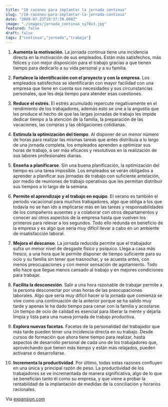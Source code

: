 ```yaml
---
title: "10 razones para implantar la jornada continua"
slug: "/10-razones-para-implantar-la-jornada-continua"
date: "2009-07-23T10:37:39.000Z"
image: "./images/jornada_continua_sy70v3.jpg"
featured: false
draft: false
tags: ["continua","jornada","trabajo"]
---
```



1. **Aumenta la motivación**. La jornada continua tiene una incidencia directa en la motivación de sus empleados. Están más satisfechos, más felices y con mejor disposición para el trabajo gracias a que tienen tiempo para dedicarlo a su vida personal y a su familia.

2. **Fortalece la identificación con el proyecto y con la empresa**. Los empleados satisfechos se identificarán con mayor facilidad con una empresa que tiene en cuenta sus necesidades y sus circunstancias personales, que les deja tiempo para atender esas cuestiones.

3. **Reduce el estrés**. El estrés acumulado repercute negativamente en el rendimiento de los trabajadores, además esto se une a la angustia que les produce el hecho de que las largas jornadas de trabajo les impide dedicar tiempo a la atención de la familia, la preparación de las vacaciones, las compras y las obligaciones cotidianas.

4. **Estimula la optimización del tiempo**. Al disponer de un menor número de horas para realizar las mismas tareas que antes distribuía a lo largo de una jornada completa, los empleados aprenden a optimizar sus horas de trabajo, a ser más eficaces y resolutivos en la realización de sus labores profesionales diarias.

5. **Enseña a planificarse**. Sin una buena planificación, la optimización del tiempo es una tarea imposible. Los empleados se verán obligados a aprender a planificar sus jornadas de trabajo con suficiente antelación, por medio de reuniones de trabajo operativas que les permitan distribuir sus tiempos a lo largo de la semana.

6. **Permite el aprendizaje y el trabajo en equipo**. El verano es también el periodo vacacional para muchos trabajadores, algo que obliga a los que todavía no se han ido a implicarse más en las tareas y responsabilidades de los compañeros ausentes y a colaborar con otros departamentos y conocer así otros aspectos de la empresa hasta que vuelven los primeros para relevar a los segundos. Todo ello redunda en beneficio de la empresa y es algo que sería muy difícil llevar a cabo en un ambiente de insatisfacción laboral.

7. **Mejora el descanso**. La jornada reducida permite que el trabajador sufra un menor nivel de desgaste físico y psíquico. Llega a casa más fresco, a una hora que le permite disponer de tiempo suficiente para su ocio y su familia sin tener que trasnochar, y se acuesta antes, con menos preocupaciones y con menor sensación de agotamiento. Todo ello hace que llegue menos cansado al trabajo y en mejores condiciones para trabajar.

8. **Facilita la desconexión**. Salir a una hora razonable de trabajar permite a la persona desconectar por unas horas de las preocupaciones laborales. Algo que sería muy difícil hacer si la jornada que comienza se vive como una continuación de la anterior porque se ha salido muy tarde y apenas le ha dado tiempo para cenar con la familia y acostarse. Un tiempo de ocio de calidad es esencial para liberar la mente y dejarla limpia y lista para una nueva jornada de trabajo productiva.

9. **Explora nuevas facetas**. Facetas de la personalidad del trabajador que más tarde pueden tener una incidencia directa en su trabajo. Desde cursos de formación que ahora tiene tiempo para realizar, hasta aspectos de desarrollo personal de cada uno de los trabajadores que, aprovechando que tienen más tiempo y están más relajados, pueden activarse o desarrollarse.

10. **Incrementa la productividad**. Por último, todas estas razones confluyen en una única y principal razón de peso. La productividad de los trabajadores se ve incrementada de manera significativa, algo de lo que se benefician tanto él como su empresa, y que viene a probar la rentabilidad de la implantación de medidas de la conciliación y horarios racionales.

Via [expansion.com](http://www.expansion.com/2009/07/22/mujer-empresa/1248260833.html)



